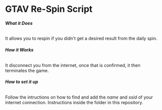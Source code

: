 # **GTAV Re-Spin Script**

###### **What it Does**
It allows you to respin if you didn't get a desired result from the daily spin.

###### **How it Works**
It disconnect you from the internet, once that is confirmed, it then terminates the game.

###### **How to set it up**
Follow the intructions on how to find and add the *name* and *ssid* of your internet connection.
Instructions inside the folder in this repository.

